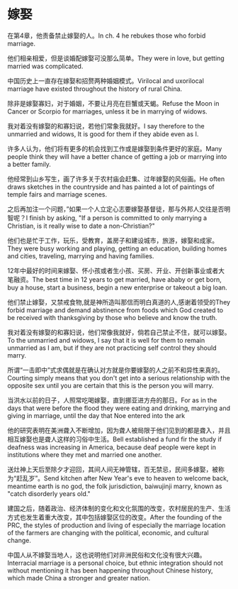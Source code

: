 # 嫁娶

<p><span class="chinese">在第4章，他责备禁止嫁娶的人。</span><span class="english">In ch. 4 he rebukes those who forbid marriage.</span></p>

<p><span class="chinese">他们相亲相爱，但是谈婚配嫁娶可没那么简单。</span><span class="english">They were in love, but getting married was complicated.</span></p>

<p><span class="chinese">中国历史上一直存在嫁娶和招赘两种婚姻模式。</span><span class="english">Virilocal and uxorilocal marriage have existed throughout the history of rural China.</span></p>

<p><span class="chinese">除非是嫁娶寡妇，对于婚姻，不要让月亮在巨蟹或天蝎。</span><span class="english">Refuse the Moon in Cancer or Scorpio for marriages, unless it be in marrying of widows.</span></p>

<p><span class="chinese">我对着没有嫁娶的和寡妇说，若他们常象我就好。</span><span class="english">I say therefore to the unmarried and widows, It is good for them if they abide even as I.</span></p>

<p><span class="chinese">许多人认为，他们将有更多的机会找到工作或是嫁娶到条件更好的家庭。</span><span class="english">Many people think they will have a better chance of getting a job or marrying into a better family.</span></p>

<p><span class="chinese">他经常到山乡写生，画了许多关于农村庙会赶集、过年嫁娶的风俗画。</span><span class="english">He often draws sketches in the countryside and has painted a lot of paintings of temple fairs and marriage scenes.</span></p>

<p><span class="chinese">之后再加注一个问题，”如果一个人立定心志要嫁娶基督徒，那与外邦人交往是否明智呢？</span><span class="english">I finish by asking, "If a person is committed to only marrying a Christian, is it really wise to date a non-Christian?"</span></p>

<p><span class="chinese">他们也是忙于工作，玩乐，受教育，盖房子和建设城市，旅游，嫁娶和成家。</span><span class="english">They were busy working and playing, getting an education, building homes and cities, traveling, marrying and having families.</span></p>

<p><span class="chinese">12年中最好的时间来嫁娶、怀小孩或者生小孩、买房、开业、开创新事业或者大笔融资。</span><span class="english">The best time in 12 years to get married, have ababy or get born, buy a house, start a business, begin a new enterprise or takeout a big loan.</span></p>

<p><span class="chinese">他们禁止嫁娶，又禁戒食物,就是神所造叫那信而明白真道的人,感谢着领受的</span><span class="english">They forbid marriage and demand abstinence from foods which God created to be received with thanksgiving by those who believe and know the truth.</span></p>

<p><span class="chinese">我对着没有嫁娶的和寡妇说，他们常像我就好，倘若自己禁止不住，就可以嫁娶。</span><span class="english">To the unmarried and widows, I say that it is well for them to remain unmarried as I am, but if they are not practicing self control they should marry.</span></p>

<p><span class="chinese">所谓“一击即中”式求偶就是在确认对方就是你要嫁娶的人之前不和异性来真的。</span><span class="english">Courting simply means that you don't get into a serious relationship with the opposite sex until you are certain that this is the person you will marry.</span></p>

<p><span class="chinese">当洪水以前的日子，人照常吃喝嫁娶，直到挪亚进方舟的那日。</span><span class="english">For as in the days that were before the flood they were eating and drinking, marrying and giving in marriage, until the day that Noe entered into the ark</span></p>

<p><span class="chinese">他的研究表明在美洲聋入不断增加，因为聋人被局限于他们见到的都是聋入，并且相互嫁娶也是聋人这样的习俗中生活。</span><span class="english">Bell established a fund fir the study if deafness was increasing in America, because deaf people were kept in institutions where they met and married one another.</span></p>

<p><span class="chinese">送灶神上天后至除夕才迎回，其间人间无神管辖，百无禁忌，民间多嫁娶，被称为“赶乱岁”。</span><span class="english">Send kitchen after New Year's eve to heaven to welcome back, meantime earth is no god, the folk jurisdiction, baiwujinji marry, known as "catch disorderly years old."</span></p>

<p><span class="chinese">建国之后，随着政治、经济体制的变化和文化氛围的改变，农村居民的生产、生活方式也发生着重大改变，其中包括嫁娶区位的改变。</span><span class="english">After the founding of the PRC, the styles of production and living of especially the marriage location of the farmers are changing with the political, economic, and cultural change.</span></p>

<p><span class="chinese">中国人从不嫁娶当地人，这也说明他们对非洲民俗和文化没有很大兴趣。</span><span class="english">Interracial marriage is a personal choice, but ethnic integration should not without mentioning it has been happening throughout Chinese history, which made China a stronger and greater nation.</span></p>

